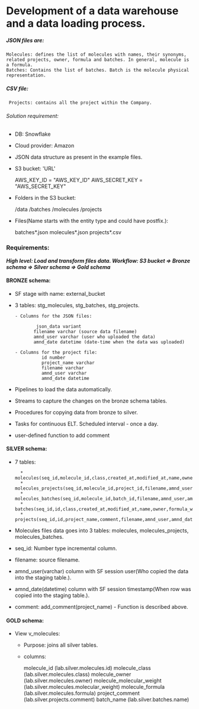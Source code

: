 # Development of a data warehouse and a data loading process.

##### JSON files are:

    Molecules: defines the list of molecules with names, their synonyms, related projects, owner, formula and batches. In general, molecule is a formula.
    Batches: Contains the list of batches. Batch is the molecule physical representation.

##### CSV file:

     Projects: contains all the project within the Company.

######  Solution requirement:
  * DB: Snowflake
  * Cloud provider: Amazon
  * JSON data structure as present in the example files.

  * S3 bucket: 'URL'


    AWS_KEY_ID = "AWS_KEY_ID"
    AWS_SECRET_KEY = "AWS_SECRET_KEY"
  * Folders in the S3 bucket:


      /data
        /batches
        /molecules
        /projects
  * Files(Name starts with the entity type and could have postfix.):


      batches*.json
      molecules*.json
      projects*.csv



### Requirements:

***High level: Load and transform files data. Workflow: S3 bucket => Bronze schema => Silver schema => Gold schema***
 

#### BRONZE schema:



* SF stage with name: external_bucket
* 3 tables: stg_molecules, stg_batches, stg_projects.

      - Columns for the JSON files:

              json_data variant
             filename varchar (source data filename)
             amnd_user varchar (user who uploaded the data)
             amnd_date datetime (date-time when the data was uploaded)

      - Columns for the project file:
                id number
                project_name varchar
                filename varchar
                amnd_user varchar
                amnd_date datetime
  
* Pipelines to load the data automatically.


* Streams to capture the changes on the bronze schema tables.


* Procedures for copying data from bronze to silver.


* Tasks for continuous ELT. Scheduled interval - once a day.


* user-defined function to add comment


#### SILVER schema:

* 7 tables:

        * molecules(seq_id,molecule_id,class,created_at,modified_at,name,owner,molecular_weight,formula,filename,amnd_user,amnd_date)
        * molecules_projects(seq_id,molecule_id,project_id,filename,amnd_user,amnd_date)
        * molecules_batches(seq_id,molecule_id,batch_id,filename,amnd_user,amnd_date)
        * batches(seq_id,id,class,created_at,modified_at,name,owner,formula_weight,filename,amnd_user,amnd_date)
        * projects(seq_id,id,project_name,comment,filename,amnd_user,amnd_date)
  
  
* Molecules files data goes into 3 tables: molecules, molecules_projects, molecules_batches.


* seq_id: Number type incremental column.


* filename: source filename.


* amnd_user(varchar) column with SF session user(Who copied the data into the staging table.).


* amnd_date(datetime) column with SF session timestamp(When row was copied into the staging table.).


* comment: add_comment(project_name) - Function is described above.
       


#### GOLD schema:

* View  v_molecules:
  * Purpose: joins all silver tables.
  
  * columns:
                
  
    molecule_id (lab.silver.molecules.id)
    molecule_class (lab.silver.molecules.class)
    molecule_owner (lab.silver.molecules.owner)
    molecule_molecular_weight (lab.silver.molecules.molecular_weight)
    molecule_formula (lab.silver.molecules.formula)
    project_comment (lab.silver.projects.comment)
    batch_name (lab.silver.batches.name)
